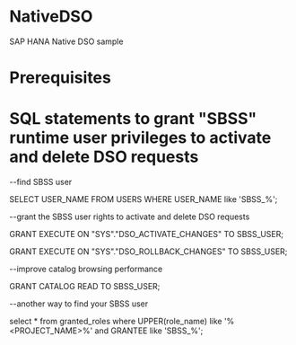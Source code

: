 # NativeDSO
SAP HANA Native DSO sample

# Prerequisites

# SQL statements to grant "SBSS" runtime user privileges to activate and delete DSO requests

--find SBSS user

SELECT USER_NAME FROM USERS WHERE USER_NAME like 'SBSS_%';

--grant the SBSS user rights to activate and delete DSO requests

GRANT EXECUTE ON "SYS"."DSO_ACTIVATE_CHANGES" TO SBSS_USER;

GRANT EXECUTE ON "SYS"."DSO_ROLLBACK_CHANGES" TO SBSS_USER;

--improve catalog browsing performance

GRANT CATALOG READ TO SBSS_USER;

--another way to find your SBSS user

select * from granted_roles where UPPER(role_name) like '%<PROJECT_NAME>%' and GRANTEE like 'SBSS_%';
